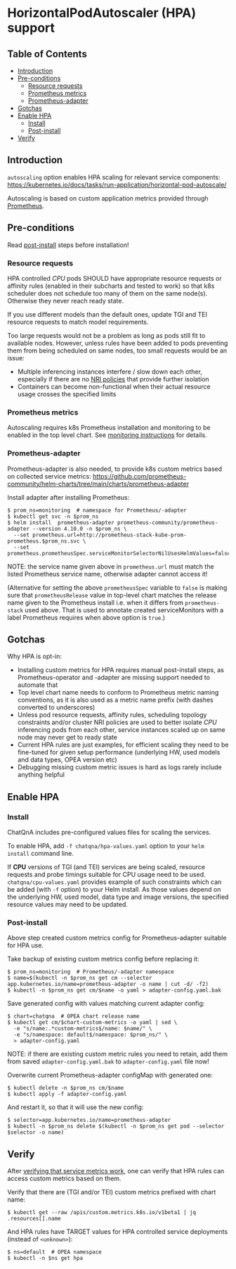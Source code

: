 # HorizontalPodAutoscaler (HPA) support

## Table of Contents

- [Introduction](#introduction)
- [Pre-conditions](#pre-conditions)
  - [Resource requests](#resource-requests)
  - [Prometheus metrics](#prometheus-metrics)
  - [Prometheus-adapter](#prometheus-adapter)
- [Gotchas](#gotchas)
- [Enable HPA](#enable-hpa)
  - [Install](#install)
  - [Post-install](#post-install)
- [Verify](#verify)

## Introduction

`autoscaling` option enables HPA scaling for relevant service components:
https://kubernetes.io/docs/tasks/run-application/horizontal-pod-autoscale/

Autoscaling is based on custom application metrics provided through [Prometheus](https://prometheus.io/).

## Pre-conditions

Read [post-install](#post-install) steps before installation!

### Resource requests

HPA controlled _CPU_ pods SHOULD have appropriate resource requests or affinity rules (enabled in their
subcharts and tested to work) so that k8s scheduler does not schedule too many of them on the same
node(s). Otherwise they never reach ready state.

If you use different models than the default ones, update TGI and TEI resource requests to match
model requirements.

Too large requests would not be a problem as long as pods still fit to available nodes. However,
unless rules have been added to pods preventing them from being scheduled on same nodes, too
small requests would be an issue:

- Multiple inferencing instances interfere / slow down each other, especially if there are no
  [NRI policies](https://github.com/opea-project/GenAIEval/tree/main/doc/platform-optimization/README.md)
  that provide further isolation
- Containers can become non-functional when their actual resource usage crosses the specified limits

### Prometheus metrics

Autoscaling requires k8s Prometheus installation and monitoring to be enabled in the top level chart.
See [monitoring instructions](monitoring.md) for details.

### Prometheus-adapter

Prometheus-adapter is also needed, to provide k8s custom metrics based on collected service metrics:
https://github.com/prometheus-community/helm-charts/tree/main/charts/prometheus-adapter

Install adapter after installing Prometheus:

```console
$ prom_ns=monitoring  # namespace for Prometheus/-adapter
$ kubectl get svc -n $prom_ns
$ helm install  prometheus-adapter prometheus-community/prometheus-adapter --version 4.10.0 -n $prom_ns \
  --set prometheus.url=http://prometheus-stack-kube-prom-prometheus.$prom_ns.svc \
  --set prometheus.prometheusSpec.serviceMonitorSelectorNilUsesHelmValues=false
```

NOTE: the service name given above in `prometheus.url` must match the listed Prometheus service name,
otherwise adapter cannot access it!

(Alternative for setting the above `prometheusSpec` variable to `false` is making sure that
`prometheusRelease` value in top-level chart matches the release name given to the Prometheus
install i.e. when it differs from `prometheus-stack` used above. That is used to annotate
created serviceMonitors with a label Prometheus requires when above option is `true`.)

## Gotchas

Why HPA is opt-in:

- Installing custom metrics for HPA requires manual post-install steps, as
  Prometheus-operator and -adapter are missing support needed to automate that
- Top level chart name needs to conform to Prometheus metric naming conventions,
  as it is also used as a metric name prefix (with dashes converted to underscores)
- Unless pod resource requests, affinity rules, scheduling topology constraints and/or cluster NRI
  policies are used to better isolate _CPU_ inferencing pods from each other, service instances
  scaled up on same node may never get to ready state
- Current HPA rules are just examples, for efficient scaling they need to be fine-tuned for given setup
  performance (underlying HW, used models and data types, OPEA version etc)
- Debugging missing custom metric issues is hard as logs rarely include anything helpful

## Enable HPA

### Install

ChatQnA includes pre-configured values files for scaling the services.

To enable HPA, add `-f chatqna/hpa-values.yaml` option to your `helm install` command line.

If **CPU** versions of TGI (and TEI) services are being scaled, resource requests and probe timings
suitable for CPU usage need to be used. `chatqna/cpu-values.yaml` provides example of such constraints
which can be added (with `-f` option) to your Helm install. As those values depend on the underlying HW,
used model, data type and image versions, the specified resource values may need to be updated.

### Post-install

Above step created custom metrics config for Prometheus-adapter suitable for HPA use.

Take backup of existing custom metrics config before replacing it:

```console
$ prom_ns=monitoring  # Prometheus/-adapter namespace
$ name=$(kubectl -n $prom_ns get cm --selector app.kubernetes.io/name=prometheus-adapter -o name | cut -d/ -f2)
$ kubectl -n $prom_ns get cm/$name -o yaml > adapter-config.yaml.bak
```

Save generated config with values matching current adapter config:

```console
$ chart=chatqna  # OPEA chart release name
$ kubectl get cm/$chart-custom-metrics -o yaml | sed \
  -e "s/name:.*custom-metrics$/name: $name/" \
  -e "s/namespace: default$/namespace: $prom_ns/" \
  > adapter-config.yaml
```

NOTE: if there are existing custom metric rules you need to retain, add them from saved
`adapter-config.yaml.bak` to `adapter-config.yaml` file now!

Overwrite current Prometheus-adapter configMap with generated one:

```console
$ kubectl delete -n $prom_ns cm/$name
$ kubectl apply -f adapter-config.yaml
```

And restart it, so that it will use the new config:

```console
$ selector=app.kubernetes.io/name=prometheus-adapter
$ kubectl -n $prom_ns delete $(kubectl -n $prom_ns get pod --selector $selector -o name)
```

## Verify

After [verifying that service metrics work](monitoring.md#verify),
one can verify that HPA rules can access custom metrics based on them.

Verify that there are (TGI and/or TEI) custom metrics prefixed with chart name:

```console
$ kubectl get --raw /apis/custom.metrics.k8s.io/v1beta1 | jq .resources[].name
```

And HPA rules have TARGET values for HPA controlled service deployments (instead of `<unknown>`):

```console
$ ns=default  # OPEA namespace
$ kubectl -n $ns get hpa
```
